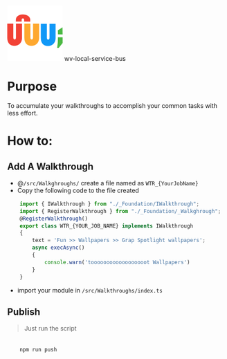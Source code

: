 ![](https://raw.githubusercontent.com/wV-software/icons/main/Wv/Product%20Icon/wv_128x128.png) wv-local-service-bus
# Purpose
To accumulate your walkthroughs to accomplish your common tasks with less effort.

# How to:
## Add A Walkthrough
- @`/src/Walkghroughs/` create a file named as `WTR_{YourJobName}`
- Copy the following code to the file created 
```typescript
    import { IWalkthrough } from "./_Foundation/IWalkthrough";
    import { RegisterWalkthrough } from "./_Foundation/_Walkghrough";
    @RegisterWalkthrough()
    export class WTR_{YOUR_JOB_NAME} implements IWalkthrough
    {
        text = 'Fun >> Wallpapers >> Grap Spotlight wallpapers';
        async execAsync()
        {
            console.warn('toooooooooooooooooot Wallpapers')
        }
    }
```
- import your module in <code>/src/Walkthroughs/index.ts</code>

## Publish
>Just run the script
<code>
    npm run push
</code>
